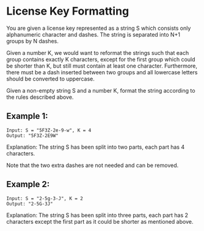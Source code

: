 # License Key Formatting
You are given a license key represented as a string S which consists only alphanumeric character and dashes. The string is separated into N+1 groups by N dashes.

Given a number K, we would want to reformat the strings such that each group contains exactly K characters, except for the first group which could be shorter than K, but still must contain at least one character. Furthermore, there must be a dash inserted between two groups and all lowercase letters should be converted to uppercase.

Given a non-empty string S and a number K, format the string according to the rules described above.

## Example 1:
```
Input: S = "5F3Z-2e-9-w", K = 4
Output: "5F3Z-2E9W"
```
Explanation: The string S has been split into two parts, each part has 4 characters.

Note that the two extra dashes are not needed and can be removed.


## Example 2:
```
Input: S = "2-5g-3-J", K = 2
Output: "2-5G-3J"
```
Explanation: The string S has been split into three parts, each part has 2 characters except the first part as it could be shorter as mentioned above.
